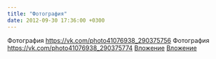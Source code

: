```yaml
---
title: "Фотография"
date: 2012-09-30 17:36:00 +0300
---
```


Фотография
<a class="vk-attach" href="https://vk.com/photo41076938_290375756">https://vk.com/photo41076938_290375756</a>
Фотография
<a class="vk-attach" href="https://vk.com/photo41076938_290375774">https://vk.com/photo41076938_290375774</a>
<a class="vk-attach" href="https://vk.com/photo41076938_290375756">Вложение</a>
<a class="vk-attach" href="https://vk.com/photo41076938_290375774">Вложение</a>
